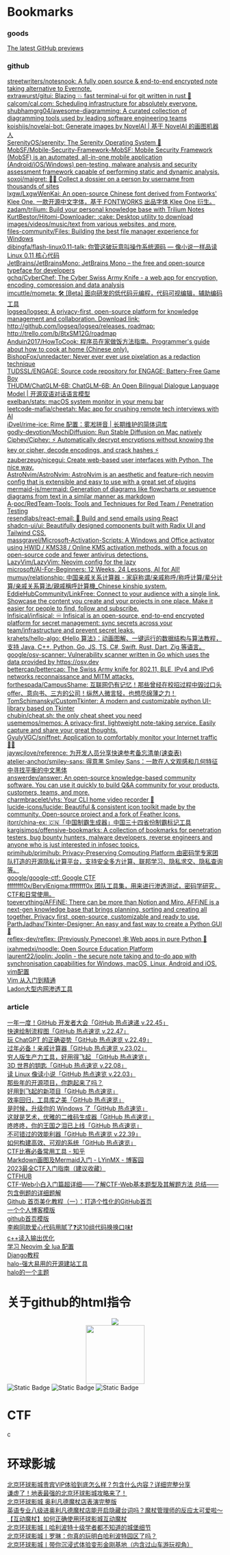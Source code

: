<!-- This is an automatically generated file.
     It will be read and overwritten.
     DO NOT EDIT! -->
<META HTTP-EQUIV="Content-Type" CONTENT="text/html; charset=UTF-8">
<H1>Bookmarks</H1>
<DL><p>
    <DT><H3  LAST_MODIFIED="1690353277">goods</H3>
    <DL><p>
        <DT><A HREF="https://github.com/features/preview">The latest GitHub previews</A>
        <DT><H3  LAST_MODIFIED="1690353172">github</H3>
        <DL><p>
            <DT><A HREF="https://github.com/streetwriters/notesnook">streetwriters/notesnook: A fully open source &amp; end-to-end encrypted note taking alternative to Evernote.</A>
            <DT><A HREF="https://github.com/extrawurst/gitui">extrawurst/gitui: Blazing 💥 fast terminal-ui for git written in rust 🦀</A>
            <DT><A HREF="https://github.com/calcom/cal.com">calcom/cal.com: Scheduling infrastructure for absolutely everyone.</A>
            <DT><A HREF="https://github.com/shubhamgrg04/awesome-diagramming">shubhamgrg04/awesome-diagramming: A curated collection of diagramming tools used by leading software engineering teams</A>
            <DT><A HREF="https://github.com/koishijs/novelai-bot">koishijs/novelai-bot: Generate images by NovelAI | 基于 NovelAI 的画图机器人</A>
            <DT><A HREF="https://github.com/SerenityOS/serenity">SerenityOS/serenity: The Serenity Operating System 🐞</A>
            <DT><A HREF="https://github.com/MobSF/Mobile-Security-Framework-MobSF">MobSF/Mobile-Security-Framework-MobSF: Mobile Security Framework (MobSF) is an automated, all-in-one mobile application (Android/iOS/Windows) pen-testing, malware analysis and security assessment framework capable of performing static and dynamic analysis.</A>
            <DT><A HREF="https://github.com/soxoj/maigret">soxoj/maigret: 🕵️‍♂️ Collect a dossier on a person by username from thousands of sites</A>
            <DT><A HREF="https://github.com/lxgw/LxgwWenKai">lxgw/LxgwWenKai: An open-source Chinese font derived from Fontworks&#39; Klee One. 一款开源中文字体，基于 FONTWORKS 出品字体 Klee One 衍生。</A>
            <DT><A HREF="https://github.com/zadam/trilium">zadam/trilium: Build your personal knowledge base with Trilium Notes</A>
            <DT><A HREF="https://github.com/KurtBestor/Hitomi-Downloader">KurtBestor/Hitomi-Downloader: :cake: Desktop utility to download images/videos/music/text from various websites, and more.</A>
            <DT><A HREF="https://github.com/files-community/Files">files-community/Files: Building the best file manager experience for Windows</A>
            <DT><A HREF="https://github.com/dibingfa/flash-linux0.11-talk">dibingfa/flash-linux0.11-talk: 你管这破玩意叫操作系统源码 — 像小说一样品读 Linux 0.11 核心代码</A>
            <DT><A HREF="https://github.com/JetBrains/JetBrainsMono">JetBrains/JetBrainsMono: JetBrains Mono – the free and open-source typeface for developers</A>
            <DT><A HREF="https://github.com/gchq/CyberChef">gchq/CyberChef: The Cyber Swiss Army Knife - a web app for encryption, encoding, compression and data analysis</A>
            <DT><A HREF="https://github.com/imcuttle/mometa">imcuttle/mometa: 🛠 [Beta] 面向研发的低代码元编程，代码可视编辑，辅助编码工具</A>
            <DT><A HREF="https://github.com/logseq/logseq">logseq/logseq: A privacy-first, open-source platform for knowledge management and collaboration. Download link: http://github.com/logseq/logseq/releases. roadmap: http://trello.com/b/8txSM12G/roadmap</A>
            <DT><A HREF="https://github.com/Anduin2017/HowToCook">Anduin2017/HowToCook: 程序员在家做饭方法指南。Programmer&#39;s guide about how to cook at home (Chinese only).</A>
            <DT><A HREF="https://github.com/BishopFox/unredacter">BishopFox/unredacter: Never ever ever use pixelation as a redaction technique</A>
            <DT><A HREF="https://github.com/TUDSSL/ENGAGE">TUDSSL/ENGAGE: Source code repository for ENGAGE: Battery-Free Game Boy</A>
            <DT><A HREF="https://github.com/THUDM/ChatGLM-6B">THUDM/ChatGLM-6B: ChatGLM-6B: An Open Bilingual Dialogue Language Model | 开源双语对话语言模型</A>
            <DT><A HREF="https://github.com/exelban/stats">exelban/stats: macOS system monitor in your menu bar</A>
            <DT><A HREF="https://github.com/leetcode-mafia/cheetah">leetcode-mafia/cheetah: Mac app for crushing remote tech interviews with AI</A>
            <DT><A HREF="https://github.com/iDvel/rime-ice">iDvel/rime-ice: Rime 配置：雾凇拼音 | 长期维护的简体词库</A>
            <DT><A HREF="https://github.com/godly-devotion/MochiDiffusion">godly-devotion/MochiDiffusion: Run Stable Diffusion on Mac natively</A>
            <DT><A HREF="https://github.com/Ciphey/Ciphey">Ciphey/Ciphey: ⚡ Automatically decrypt encryptions without knowing the key or cipher, decode encodings, and crack hashes ⚡</A>
            <DT><A HREF="https://github.com/zauberzeug/nicegui">zauberzeug/nicegui: Create web-based user interfaces with Python. The nice way.</A>
            <DT><A HREF="https://github.com/AstroNvim/AstroNvim">AstroNvim/AstroNvim: AstroNvim is an aesthetic and feature-rich neovim config that is extensible and easy to use with a great set of plugins</A>
            <DT><A HREF="https://github.com/mermaid-js/mermaid">mermaid-js/mermaid: Generation of diagrams like flowcharts or sequence diagrams from text in a similar manner as markdown</A>
            <DT><A HREF="https://github.com/A-poc/RedTeam-Tools">A-poc/RedTeam-Tools: Tools and Techniques for Red Team / Penetration Testing</A>
            <DT><A HREF="https://github.com/resendlabs/react-email">resendlabs/react-email: 💌 Build and send emails using React</A>
            <DT><A HREF="https://github.com/shadcn-ui/ui">shadcn-ui/ui: Beautifully designed components built with Radix UI and Tailwind CSS.</A>
            <DT><A HREF="https://github.com/massgravel/Microsoft-Activation-Scripts">massgravel/Microsoft-Activation-Scripts: A Windows and Office activator using HWID / KMS38 / Online KMS activation methods, with a focus on open-source code and fewer antivirus detections.</A>
            <DT><A HREF="https://github.com/LazyVim/LazyVim">LazyVim/LazyVim: Neovim config for the lazy</A>
            <DT><A HREF="https://github.com/microsoft/AI-For-Beginners">microsoft/AI-For-Beginners: 12 Weeks, 24 Lessons, AI for All!</A>
            <DT><A HREF="https://github.com/mumuy/relationship">mumuy/relationship: 中国亲戚关系计算器 - 家庭称谓/亲戚称呼/称呼计算/辈分计算/亲戚关系算法/親戚稱呼計算機_Chinese kinship system.</A>
            <DT><A HREF="https://github.com/EddieHubCommunity/LinkFree">EddieHubCommunity/LinkFree: Connect to your audience with a single link. Showcase the content you create and your projects in one place. Make it easier for people to find, follow and subscribe.</A>
            <DT><A HREF="https://github.com/Infisical/infisical">Infisical/infisical: ♾ Infisical is an open-source, end-to-end encrypted platform for secret management: sync secrets across your team/infrastructure and prevent secret leaks.</A>
            <DT><A HREF="https://github.com/krahets/hello-algo">krahets/hello-algo: 《Hello 算法》：动画图解、一键运行的数据结构与算法教程，支持 Java, C++, Python, Go, JS, TS, C#, Swift, Rust, Dart, Zig 等语言。</A>
            <DT><A HREF="https://github.com/google/osv-scanner">google/osv-scanner: Vulnerability scanner written in Go which uses the data provided by https://osv.dev</A>
            <DT><A HREF="https://github.com/bettercap/bettercap">bettercap/bettercap: The Swiss Army knife for 802.11, BLE, IPv4 and IPv6 networks reconnaissance and MITM attacks.</A>
            <DT><A HREF="https://github.com/forthespada/CampusShame">forthespada/CampusShame: 互联网仍有记忆！那些曾经在校招过程中毁过口头offer、意向书、三方的公司！纵然人微言轻，也想尽绵薄之力！</A>
            <DT><A HREF="https://github.com/TomSchimansky/CustomTkinter">TomSchimansky/CustomTkinter: A modern and customizable python UI-library based on Tkinter</A>
            <DT><A HREF="https://github.com/chubin/cheat.sh">chubin/cheat.sh: the only cheat sheet you need</A>
            <DT><A HREF="https://github.com/usememos/memos">usememos/memos: A privacy-first, lightweight note-taking service. Easily capture and share your great thoughts.</A>
            <DT><A HREF="https://github.com/GyulyVGC/sniffnet">GyulyVGC/sniffnet: Application to comfortably monitor your Internet traffic 🕵️‍♂️</A>
            <DT><A HREF="https://github.com/jaywcjlove/reference">jaywcjlove/reference: 为开发人员分享快速参考备忘清单(速查表)</A>
            <DT><A HREF="https://github.com/atelier-anchor/smiley-sans">atelier-anchor/smiley-sans: 得意黑 Smiley Sans：一款在人文观感和几何特征中寻找平衡的中文黑体</A>
            <DT><A HREF="https://github.com/answerdev/answer">answerdev/answer: An open-source knowledge-based community software. You can use it quickly to build Q&amp;A community for your products, customers, teams, and more.</A>
            <DT><A HREF="https://github.com/charmbracelet/vhs">charmbracelet/vhs: Your CLI home video recorder 📼</A>
            <DT><A HREF="https://github.com/lucide-icons/lucide">lucide-icons/lucide: Beautiful &amp; consistent icon toolkit made by the community. Open-source project and a fork of Feather Icons.</A>
            <DT><A HREF="https://github.com/itorr/china-ex">itorr/china-ex: 🇨🇳「中国制霸生成器」中国三十四省份制霸标记工具</A>
            <DT><A HREF="https://github.com/kargisimos/offensive-bookmarks">kargisimos/offensive-bookmarks: A collection of bookmarks for penetration testers, bug bounty hunters, malware developers, reverse engineers and anyone who is just interested in infosec topics.</A>
            <DT><A HREF="https://github.com/primihub/primihub">primihub/primihub: Privacy-Preserving Computing Platform 由密码学专家团队打造的开源隐私计算平台，支持安全多方计算、联邦学习、隐私求交、隐私查询等。</A>
            <DT><A HREF="https://github.com/google/google-ctf">google/google-ctf: Google CTF</A>
            <DT><A HREF="https://github.com/ffffffff0x/BerylEnigma">ffffffff0x/BerylEnigma:ffffffff0x 团队工具集，用来进行渗透测试，密码学研究，CTF和日常使用。</A>
            <DT><A HREF="https://github.com/toeverything/AFFiNE">toeverything/AFFiNE: There can be more than Notion and Miro. AFFiNE is a next-gen knowledge base that brings planning, sorting and creating all together. Privacy first, open-source, customizable and ready to use.</A>
            <DT><A HREF="https://github.com/ParthJadhav/Tkinter-Designer">ParthJadhav/Tkinter-Designer: An easy and fast way to create a Python GUI 🐍</A>
            <DT><A HREF="https://github.com/reflex-dev/reflex">reflex-dev/reflex: (Previously Pynecone) 🕸 Web apps in pure Python 🐍</A>
            <DT><A HREF="https://github.com/ixahmedxi/noodle">ixahmedxi/noodle: Open Source Education Platform</A>
            <DT><A HREF="https://github.com/laurent22/joplin">laurent22/joplin: Joplin - the secure note taking and to-do app with synchronisation capabilities for Windows, macOS, Linux, Android and iOS.</A>
            <DT><A HREF="https://github.com/fgheng/vime">vim配置</A>
            <DT><A HREF="https://github.com/wsdjeg/vim-galore-zh_cn">Vim 从入门到精通</A>
            <DT><A HREF="https://github.com/k8gege/Ladon">Ladon大型内网渗透工具</A>
        </DL><p>
        <DT><H3  LAST_MODIFIED="1690353311">article</H3>
        <DL><p>
            <DT><A HREF="https://mp.weixin.qq.com/s?__biz=MzA5MzYyNzQ0MQ==&mid=2247514339&idx=1&sn=c7e2bd3eecdb8832c17f35781d7359f2&chksm=90580dbda72f84ab24aac2f879b7daac5db776f414c46fac50cf96caa37e09308e08e731c2ad&cur_album_id=1332112026222641153&scene=189#wechat_redirect">一年一度！GitHub 开发者大会「GitHub 热点速递 v.22.45」</A>
            <DT><A HREF="https://mp.weixin.qq.com/s?__biz=MzA5MzYyNzQ0MQ==&mid=2247514465&idx=1&sn=d682c6125578cb75da1af5054ed939e9&chksm=90580c3fa72f8529122f685e6bd970f8f2ee89edda14414bac9c380f6208c5e9436f4bfdb9ac&cur_album_id=1332112026222641153&scene=189#wechat_redirect">快速绘制流程图「GitHub 热点速览 v.22.47」</A>
            <DT><A HREF="https://mp.weixin.qq.com/s?__biz=MzA5MzYyNzQ0MQ==&mid=2247514524&idx=1&sn=fa43513b5673fc31bee03c07b8308da8&chksm=90580cc2a72f85d4d3613b7248926a2c441c9d29a510a36cb374e6bb95ad7e73865283e2bb89&cur_album_id=1332112026222641153&scene=189#wechat_redirect">玩 ChatGPT 的正确姿势「GitHub 热点速览 v.22.49」</A>
            <DT><A HREF="https://mp.weixin.qq.com/s?__biz=MzA5MzYyNzQ0MQ==&mid=2247514773&idx=1&sn=cda174a3a5385c4fc9590ed2bbe8f046&chksm=90580fcba72f86dd2c104a4f8b423dbfeaba1b315ee5f0d07e6d65f5df1fcc80bfe0dd1baec5&cur_album_id=1332112026222641153&scene=189#wechat_redirect">过年必备！亲戚计算器「GitHub 热点速览 v.23.02」</A>
            <DT><A HREF="https://mp.weixin.qq.com/s?__biz=MzA5MzYyNzQ0MQ==&mid=2247515309&idx=1&sn=6c635e5d7c95dbd7b04da0727e70ddc5&chksm=905809f3a72f80e5770d2664b406d95a57d1d67118e842f08a291052b044a1fa0a6a503b530c&cur_album_id=1332112026222641153&scene=189#wechat_redirect">穷人版生产力工具，好用得飞起 「GitHub 热点速览」</A>
            <DT><A HREF="https://mp.weixin.qq.com/s?__biz=MzA5MzYyNzQ0MQ==&mid=2247511807&idx=1&sn=ee0904cecdaf1d25fa1576ead9a236c9&chksm=90581ba1a72f92b7c089bb367c7331b68b04be51841b21c8cf9d52009624435adb32bcc3039e&cur_album_id=1332112026222641153&scene=189#wechat_redirect">3D 世界的钥匙「GitHub 热点速览 v.22.08」</A>
            <DT><A HREF="https://mp.weixin.qq.com/s?__biz=MzA5MzYyNzQ0MQ==&mid=2247511501&idx=1&sn=bc55413e9a378ecbae6d315b5ef15dc2&scene=21#wechat_redirect">读 Linux 像读小说「GitHub 热点速览 v.22.03」</A>
            <DT><A HREF="https://mp.weixin.qq.com/s?__biz=MzA5MzYyNzQ0MQ==&mid=2247511151&idx=1&sn=f36b5ce51393eeaf1ac12cd945183094&chksm=90581931a72f9027020d61a52247f552d8151c49f26b6ec9a5c4b4b375839efaaf7123e916b4&scene=21#wechat_redirect">那些年的开源项目，你跑起来了吗？</A>
            <DT><A HREF="https://mp.weixin.qq.com/s?__biz=MzA5MzYyNzQ0MQ==&mid=2247516007&idx=1&sn=6fbde2b1c86816eee24dec493bdebd49&chksm=90580a39a72f832fe43a68b90ace1326c050b6b16d1cb3db9505f0ae3575240d376e16eb88eb&cur_album_id=1332112026222641153&scene=189#wechat_redirect">好用到飞起的新项目「GitHub 热点速览」</A>
            <DT><A HREF="https://mp.weixin.qq.com/s/gZs-xqNY0DMBKDmizhljsQ">效率回归，工具库之美「GitHub 热点速览」</A>
            <DT><A HREF="https://mp.weixin.qq.com/s?__biz=MzA5MzYyNzQ0MQ==&mid=2247515648&idx=1&sn=757ccd8368ec636ba761b61d4290c0ba&scene=21#wechat_redirect">是时候，升级你的 Windows 了「GitHub 热点速览」</A>
            <DT><A HREF="https://mp.weixin.qq.com/s?__biz=MzA5MzYyNzQ0MQ==&mid=2247515882&idx=1&sn=6a1d927e30d6d611e57000e8feb5404d&chksm=90580bb4a72f82a2a195d4fc7a35ddd1b6c0f6f6944d7ca54d8f1974b7e8447177994f27a3df&cur_album_id=1332112026222641153&scene=189#wechat_redirect">这就是艺术，优雅的二维码生成器「GitHub 热点速览」</A>
            <DT><A HREF="https://mp.weixin.qq.com/s?__biz=MzA5MzYyNzQ0MQ==&mid=2247515686&idx=1&sn=30e4ebfb4b5f94f9a8aed02e3bacb2d7&chksm=90580b78a72f826e29ae0d52516f0fe26c784ba203ed4f048ef283c67597900f3497de285e06&cur_album_id=1332112026222641153&scene=189#wechat_redirect">咚咚咚，你的王国之泪已上线「GitHub 热点速览」</A>
            <DT><A HREF="https://mp.weixin.qq.com/s?__biz=MzA5MzYyNzQ0MQ==&mid=2247513870&idx=1&sn=68fee2d310645e3ad7e7ab5a7d235fde&chksm=90580250a72f8b46c8a150eb622ffbceec2c3665d59f08ca662087bcc17057169c516d477f15&cur_album_id=1332112026222641153&scene=189#wechat_redirect">不可错过的效能利器「GitHub 热点速览 v.22.39」</A>
            <DT><A HREF="https://mp.weixin.qq.com/s/5RiN-9Ae3S2B40lfaL8E6A">如何构建高效、可观的系统「GitHub 热点速览」</A>
            <DT><A HREF="https://zhuanlan.zhihu.com/p/557642904">CTF比赛必备常用工具 - 知乎</A>
            <DT><A HREF="https://www.cnblogs.com/LYinMX/p/13347646.html">Markdown画图及Mermaid入门 - LYinMX - 博客园</A>
            <DT><A HREF="https://zhuanlan.zhihu.com/p/631613398">2023最全CTF入门指南（建议收藏）</A>
            <dt><A href="https://ctfhub.com">CTFHUB</A>
            <dt><A href="https://blog.csdn.net/weixin_44953600/article/details/105399366">CTF-Web小白入门篇超详细——了解CTF-Web基本题型及其解题方法 总结——包含例题的详细题解</A>
            <DT><A HREF="https://zhuanlan.zhihu.com/p/454597068">Github 首页美化教程（一）：打造个性化的GitHub首页</A>
            <DT><A HREF="https://vanblog.mereith.com/">一个个人博客模版</A>
            <DT><A HREF="https://github.com/sun0225SUN">github首页模版</A>
            <DT><A HREF="https://zhuanlan.zhihu.com/p/586000230">李峋同款爱心代码用腻了❓这10组代码换换口味❗️</A>
            <DT><A HREF="https://oi-wiki.org/contest/io/">c++读入输出优化</A>
            <DT><A HREF="https://zhuanlan.zhihu.com/p/571617696">学习 Neovim 全 lua 配置</A>
            <DT><A HREF="https://docs.djangoproject.com/zh-hans/4.2/intro/tutorial01/">Django教程</A>
            <DT><A HREF="halo.run">halo-强大易用的开源建站工具</A>
            <DT><A HREF="https://halo.run/store/apps/app-MgZJX">halo的一个主题</A>
        </DL><p>
    </DL><p>
</DL><p>
<H1>关于github的html指令</H1>
<DL><p>
    <div align="center"> <img src="https://metrics.lecoq.io/LyderWang?template=classic&config.timezone=Asia%2FShanghai"> </div>
    <div align="center"> <img height="137px" src="https://github-readme-stats.vercel.app/api?username=LyderWang&hide_title=true&hide_border=true&show_icons=trueline_height=21&text_color=000&icon_color=000&bg_color=0,ea6161,ffc64d,fffc4d,52fa5a&theme=graywhite" /> </div>
    <img alt="Static Badge" src="https://img.shields.io/badge/me-me">
    <img alt="Static Badge" src="https://img.shields.io/badge/github?logo=github&link=https%3A%2F%2Fgithub.com%2FLyderWang%2F">
    <img alt="Static Badge" src="https://img.shields.io/badge/Back_to_homepage?link=https%3A%2F%2Flyderwang.github.io%2F">
</DL><p>
<H1>CTF</H1>
<DL><p>
    c
</DL><p>
<H1>环球影城</H1>
<DL><p>
    <DT><A HREF="https://www.bilibili.com/video/BV1kP411Z79w/?spm_id_from=333.788.recommend_more_video.-1">北京环球影城贵宾VIP体验到底怎么样？包含什么内容？详细完整分享</A>
    <DT><A HREF="https://www.bilibili.com/video/BV1kq4y1Z7xT/?spm_id_from=333.337.search-card.all.click">谦虚了！地表最强的北京环球影城攻略来了！</A>
    <DT><A HREF="https://www.bilibili.com/video/BV16q4y157ue/?spm_id_from=333.337.search-card.all.click">北京环球影城 奥利凡德魔杖店表演完整版</A>
    <DT><A HREF="https://www.bilibili.com/video/BV1wo4y1A79S/?spm_id_from=333.788.recommend_more_video.-1">英语专业八级进奥利凡德魔杖店能开启隐藏台词吗？魔杖管理师的反应太可爱啦～</A>
    <DT><A HREF="https://www.bilibili.com/video/BV1g24y1x7Xn/?spm_id_from=333.788.recommend_more_video.5">【互动魔杖】如何正确使用环球影城互动魔杖</A>
    <DT><A HREF="https://www.bilibili.com/video/BV1gP4y1u7NV/?spm_id_from=333.337.search-card.all.click">北京环球影城丨哈利波特十级学者都不知道的城堡细节</A>
    <DT><A HREF="https://www.bilibili.com/video/BV1hR4y1V7na/?spm_id_from=333.999.0.0">北京环球影城丨罗琳：你真的玩明白哈利波特园区了吗？</A>
    <DT><A HREF="https://www.bilibili.com/video/BV1ci4y1X7dk/?spm_id_from=333.999.0.0">北京环球影城丨带你沉浸式体验变形金刚基地（内含过山车游玩视角）</A>
</DL><p>
<!--模版：<DT><A HREF="        link          ">            name            </A>-->
